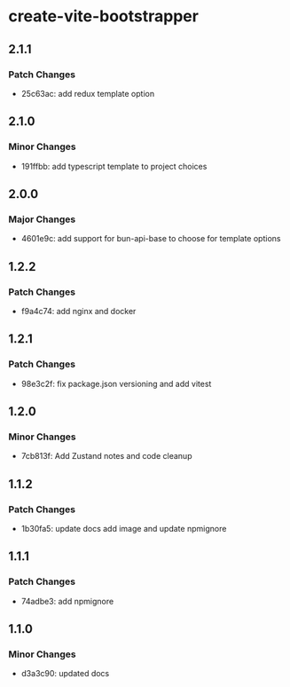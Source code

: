 # create-vite-bootstrapper

## 2.1.1

### Patch Changes

- 25c63ac: add redux template option

## 2.1.0

### Minor Changes

- 191ffbb: add typescript template to project choices

## 2.0.0

### Major Changes

- 4601e9c: add support for bun-api-base to choose for template options

## 1.2.2

### Patch Changes

- f9a4c74: add nginx and docker

## 1.2.1

### Patch Changes

- 98e3c2f: fix package.json versioning and add vitest

## 1.2.0

### Minor Changes

- 7cb813f: Add Zustand notes and code cleanup

## 1.1.2

### Patch Changes

- 1b30fa5: update docs add image and update npmignore

## 1.1.1

### Patch Changes

- 74adbe3: add npmignore

## 1.1.0

### Minor Changes

- d3a3c90: updated docs
